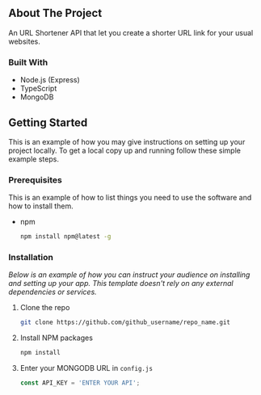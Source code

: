<!-- ABOUT THE PROJECT -->
## About The Project

An URL Shortener API that let you create a shorter URL link for your usual websites.


### Built With

* Node.js (Express)
* TypeScript
* MongoDB


<!-- GETTING STARTED -->
## Getting Started

This is an example of how you may give instructions on setting up your project locally.
To get a local copy up and running follow these simple example steps.

### Prerequisites

This is an example of how to list things you need to use the software and how to install them.
* npm
  ```sh
  npm install npm@latest -g
  ```

### Installation

_Below is an example of how you can instruct your audience on installing and setting up your app. This template doesn't rely on any external dependencies or services._

1. Clone the repo
   ```sh
   git clone https://github.com/github_username/repo_name.git
   ```
2. Install NPM packages
   ```sh
   npm install
   ```
3. Enter your MONGODB URL in `config.js`
   ```js
   const API_KEY = 'ENTER YOUR API';
   ```



